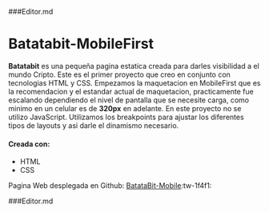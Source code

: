 ###Editor.md           
# Batatabit-MobileFirst 
**Batatabit** es una pequeña pagina estatica creada para darles visibilidad a el mundo Cripto. Este es el primer proyecto que creo en conjunto con tecnologias HTML y CSS.
Empezamos la maquetacion en MobileFirst que es la recomendacion y el estandar actual de maquetacion, practicamente fue escalando dependiendo el nivel de pantalla que se necesite carga, como minimo en un celular es de **320px** en adelante.
En este proyecto no se utilizo JavaScript.
Utilizamos los breakpoints para ajustar los diferentes tipos de layouts y asi darle el dinamismo necesario.
#### Creada con:
- HTML 
- CSS

Pagina Web desplegada en Github: [BatataBit-Mobile](https://diegohansselperez.github.io/batatabit.mobile/ "BatataBit-Mobile"):tw-1f4f1: 

###Editor.md
